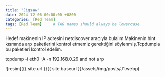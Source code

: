 ```yaml
---
title: "Jigsaw"
date: 2024-12-06 00:00:00 +0800 
categories: [Red Team]
tags: [Red Team]     # TAG names should always be lowercase
---
```


Hedef makinenin IP adresini netdiscover aracıyla bulalım.Makinenin hint kısmında arp paketlerini kontrol etmemiz gerektiğini söylenmiş.Tcpdumpla bu paketleri kontrol edelim.

tcpdump -i eth0 -A -n 192.168.0.29 and not arp

![resim]({{ site.url }}{{ site.baseurl }}/assets/img/posts/J1.webp)


